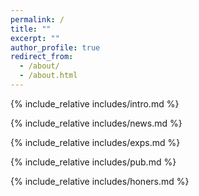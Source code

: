 ```yaml
---
permalink: /
title: ""
excerpt: ""
author_profile: true
redirect_from: 
  - /about/
  - /about.html
---
```


<span class='anchor' id='about-me'></span>

{% include_relative includes/intro.md %}

{% include_relative includes/news.md %}

{% include_relative includes/exps.md %}

{% include_relative includes/pub.md %}

<!-- {% include_relative includes/services.md %} -->

{% include_relative includes/honers.md %}

<!-- {% include_relative includes/others.md %} -->
